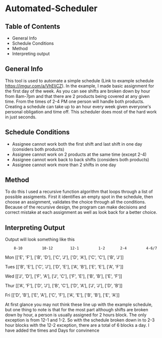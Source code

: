 # Automated-Scheduler

## Table of Contents
- General Info
- Schedule Conditions
- Method
- Interpreting output

## General Info
This tool is used to automate a simple schedule (Link to example schedule https://imgur.com/a/VhEljCZ). In the example, I made basic assignment for the first day of the week. As you can see shifts are broken down by hour from 8am-7pm and that there are 2 products being covered at any given time. From the times of 2-4 PM one person will handle both products. Creating a schedule can take up to an hour every week given everyone's personal obligation and time off. This scheduler does most of the hard work in just seconds. 

## Schedule Conditions

- Assignee cannot work both the first shift and last shift in one day (considers both products)
- Assignee cannot work on 2 products at the same time (except 2-4)
- Assignee cannot work back to back shifts (considers both products)
- Assignee cannot work more than 2 shifts in one day

## Method 

To do this I used a recursive function algorithm that loops through a list of possible assigments. First it identifies an empty spot in the schedule, then choose an assignment, validates the choice through all the conditions. Because of the recursive design, the program can make decisions and correct mistake at each assignment as well as look back for a better choice.

## Interpreting Output

Output will look something like this 

        8-10         10-12        12-1         1-2       2-4         4-6/7
Mon  [['E', 'F'], ['B', 'D'], ['C', 'J'], ['D', 'A'], ['C', 'C'], ['B', 'J']]
 
Tues [['B', 'E'], ['C', 'J'], ['D', 'E'], ['A', 'B'], ['E', 'E'], ['A', 'F']]
 
Wed  [['J', 'D'], ['F', 'A'], ['J', 'C'], ['F', 'E'], ['B', 'B'], ['E', 'F']]
 
Thur [['A', 'F'], ['D', 'J'], ['B', 'C'], ['D', 'A'], ['J', 'J'], ['D', 'B']]
 
Fri  [['D', 'B'], ['E', 'A'], ['C', 'F'], ['A', 'E'], ['B', 'B'], ['E', 'A']]


At first glance you may not think these line up with the example schedule, but one thing to note is that for the most part although shifts are broken down by hour, a person is usually assigned for 2 hours block. The only exception is from 12-1 and 1-2. So with the schedule broken down in to 2-3 hour blocks with the 12-2 exception, there are a total of 6 blocks a day. I have added the times and Days for convinence
